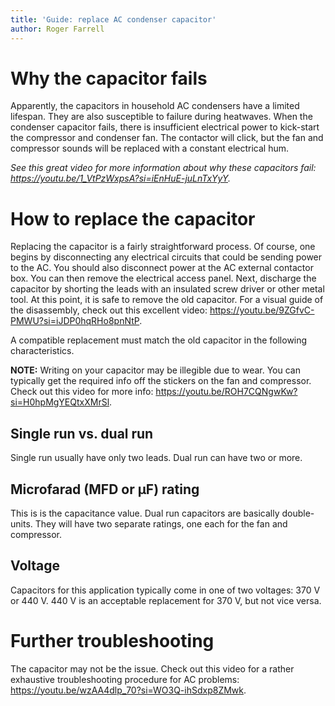 ```yaml
---
title: 'Guide: replace AC condenser capacitor'
author: Roger Farrell
---
```


# Why the capacitor fails

Apparently, the capacitors in household AC condensers have a limited
lifespan. They are also susceptible to failure during heatwaves. When
the condenser capacitor fails, there is insufficient electrical power to
kick-start the compressor and condenser fan. The contactor will click,
but the fan and compressor sounds will be replaced with a constant
electrical hum.

*See this great video for more information about why these capacitors
fail: <https://youtu.be/1_VtPzWxpsA?si=iEnHuE-juLnTxYyY>.*

# How to replace the capacitor

Replacing the capacitor is a fairly straightforward process. Of course,
one begins by disconnecting any electrical circuits that could be
sending power to the AC. You should also disconnect power at the AC
external contactor box. You can then remove the electrical access panel.
Next, discharge the capacitor by shorting the leads with an insulated
screw driver or other metal tool. At this point, it is safe to remove
the old capacitor. For a visual guide of the disassembly, check out this
excellent video: <https://youtu.be/9ZGfvC-PMWU?si=iJDP0hqRHo8pnNtP>.

A compatible replacement must match the old capacitor in the following
characteristics.

**NOTE:** Writing on your capacitor may be illegible due to wear. You can
typically get the required info off the stickers on the fan and
compressor. Check out this video for more info:
<https://youtu.be/ROH7CQNgwKw?si=H0hpMgYEQtxXMrSl>.

## Single run vs. dual run

Single run usually have only two leads. Dual run can have two or more.

## Microfarad (MFD or μF) rating

This is is the capacitance value. Dual run capacitors are basically
double-units. They will have two separate ratings, one each for the fan
and compressor.

## Voltage

Capacitors for this application typically come in one of two voltages:
370 V or 440 V. 440 V is an acceptable replacement for 370 V, but not
vice versa.

# Further troubleshooting

The capacitor may not be the issue. Check out this video for a rather
exhaustive troubleshooting procedure for AC problems:
<https://youtu.be/wzAA4dlp_70?si=WO3Q-ihSdxp8ZMwk>.
